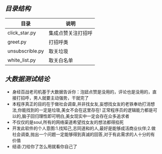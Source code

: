 ***目录结构***
--

|目录             |说明                                                       |
|----------------|-----------------------------------------------------------|
|click_star.py   |集成点赞关注打招呼                                           |
|greet.py        |打招呼类                                                   |
|unsubscrible.py |取关垃圾                                                   |
|white_list.py　 |取关白名单                                                 |


***大数据测试结论***
--
- 身经百战老司机基于大数据告诉你：泡妞点赞是没用的，评论也是没用的，直接打招呼，男人就要主动强势，干就完了
- 本程序真正的目的在于做社会调查,并非找女友,妄想找女友的老铁奉劝打消想法,你能找到的一定是垃圾,美女不会在这里存在!
正常程序员的逻辑能力都是可以的,脑子回归理性即可明白,美女现实中一定会存在众多追求者
- 不仅仅的是soul,所有的网络渠道希望找女友的想法都得掐死
- 开发此软件的个人意图:1.找知己,志同道和的人,最好是能够成活商业伙伴;2.做社会调查,抛出一个问题一定能够得到真诚的回答,对于有此需求的人十分的有价值
- 结语:刀给你了怎么用就看你自己了